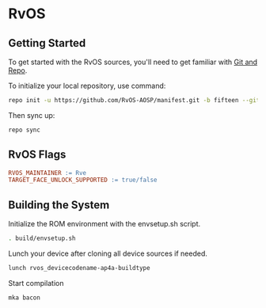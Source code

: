 # RvOS

## Getting Started

To get started with the RvOS sources, you'll need to get
familiar with [Git and Repo](https://source.android.com/setup/build/downloading).

To initialize your local repository, use command:

```bash
repo init -u https://github.com/RvOS-AOSP/manifest.git -b fifteen --git-lfs
```

Then sync up:

```bash
repo sync
```

## RvOS Flags
```Makefile
RVOS_MAINTAINER := Rve
TARGET_FACE_UNLOCK_SUPPORTED := true/false
```

## Building the System

Initialize the ROM environment with the envsetup.sh script.

```bash
. build/envsetup.sh
```

Lunch your device after cloning all device sources if needed.

```bash
lunch rvos_devicecodename-ap4a-buildtype
```

Start compilation

```bash
mka bacon
```
